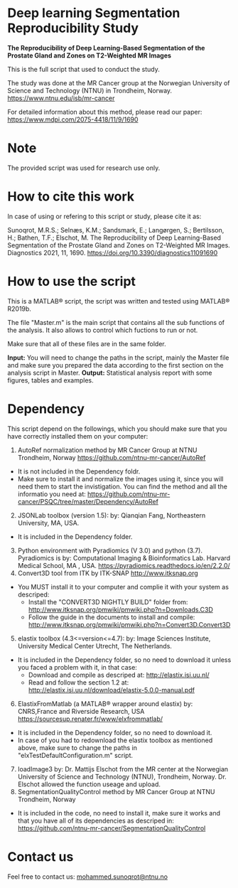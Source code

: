 # Deep learning Segmentation Reproducibility Study
**The Reproducibility of Deep Learning-Based Segmentation of the Prostate Gland and Zones on T2-Weighted MR Images**

This is the full script that used to conduct the study.

The study was done at the MR Cancer group at the Norwegian University of Science and Technology (NTNU) in Trondheim, Norway.
https://www.ntnu.edu/isb/mr-cancer

For detailed information about this method, please read our paper: https://www.mdpi.com/2075-4418/11/9/1690

# Note
The provided script was used for research use only.

# How to cite this work
In case of using or refering to this script or study, please cite it as:

Sunoqrot, M.R.S.; Selnæs, K.M.; Sandsmark, E.; Langørgen, S.; Bertilsson, H.; Bathen, T.F.; Elschot, M. The Reproducibility of Deep Learning-Based Segmentation of the Prostate Gland and Zones on T2-Weighted MR Images. Diagnostics 2021, 11, 1690.
https://doi.org/10.3390/diagnostics11091690

# How to use the script
This is a MATLAB® script, the script was written and tested using MATLAB® R2019b.

The file "Master.m" is the main script that contains all the sub functions of the analysis. It also allows to control which fuctions to run or not.

Make sure that all of these files are in the same folder.

**Input:**
You will need to change the paths in the script, mainly the Master file and make sure you prepared the data according to the first section on the analysis script in Master.
**Output:**
 Statistical analysis report with some figures, tables and examples.
  
# Dependency 
This script depend on the followings, which you should make sure that you have correctly installed them on your computer:
1. AutoRef normalization method
  by MR Cancer Group at NTNU Trondheim, Norway https://github.com/ntnu-mr-cancer/AutoRef
  - It is not included in the Dependency foldr.
  - Make sure to install it and normalize the images using it, since you will need them to start the invistigation.
  You can find the method and all the informatio you need at:
  https://github.com/ntnu-mr-cancer/PSQC/tree/master/Dependency/AutoRef
2. JSONLab toolbox (version 1.5):
  by:  Qianqian Fang, Northeastern University, MA, USA.
  - It is included in the Dependency folder.
3.  Python environment with Pyradiomics (V 3.0) and python (3.7).
  Pyradiomics is by: Computational Imaging & Bioinformatics Lab. Harvard Medical School, MA , USA.
  https://pyradiomics.readthedocs.io/en/2.2.0/
4.  Convert3D tool from ITK 
  by ITK-SNAP http://www.itksnap.org
  - You MUST install it to your computer and complie it with your system as descriped: 
    + Install the "CONVERT3D NIGHTLY BUILD" folder from: http://www.itksnap.org/pmwiki/pmwiki.php?n=Downloads.C3D
    + Follow the guide in the documents to install and compile: http://www.itksnap.org/pmwiki/pmwiki.php?n=Convert3D.Convert3D  
5.  elastix toolbox (4.3<=version<=4.7):
  by: Image Sciences Institute, University Medical Center Utrecht, The Netherlands.
  - It is included in the Dependency folder, so no need to download it unless you faced a problem with it, in that case:
    + Download and compile as descriped at: http://elastix.isi.uu.nl/
    + Read and follow the section 1.2 at: http://elastix.isi.uu.nl/download/elastix-5.0.0-manual.pdf
6.  ElastixFromMatlab (a MATLAB® wrapper around elastix)
  by: CNRS,France and Riverside Research, USA https://sourcesup.renater.fr/www/elxfrommatlab/
  - It is included in the Dependency folder, so no need to download it.
  - In case of you had to redownload the elastix toolbox as mentioned above, make sure to change the paths in "elxTestDefaultConfiguration.m" script.
7.  loadImage3
  by: Dr. Mattijs Elschot from the MR center at the Norwegian University of Science and Technology (NTNU), Trondheim, Norway.
  Dr. Elschot allowed the function useage and upload. 
8. SegmentationQualityControl method
  by MR Cancer Group at NTNU Trondheim, Norway
  - It is included in the code, no need to install it, make sure it works and that you have all of its dependencies as descriped in:
  https://github.com/ntnu-mr-cancer/SegmentationQualityControl 

# Contact us
Feel free to contact us:
mohammed.sunoqrot@ntnu.no

